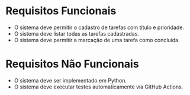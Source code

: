 # Requisitos Funcionais
- O sistema deve permitir o cadastro de tarefas com título e prioridade.
- O sistema deve listar todas as tarefas cadastradas.
- O sistema deve permitir a marcação de uma tarefa como concluída.

# Requisitos Não Funcionais
- O sistema deve ser implementado em Python.
- O sistema deve executar testes automaticamente via GitHub Actions.